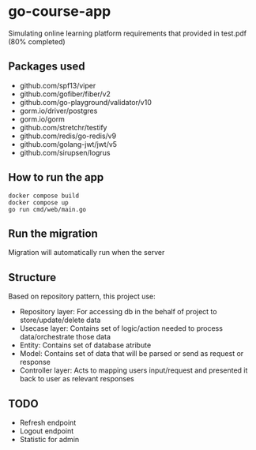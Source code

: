 # go-course-app
Simulating online learning platform requirements that provided in test.pdf (80% completed)

## **Packages used**
- github.com/spf13/viper
- github.com/gofiber/fiber/v2
- github.com/go-playground/validator/v10
- gorm.io/driver/postgres
- gorm.io/gorm 
- github.com/stretchr/testify
- github.com/redis/go-redis/v9
- github.com/golang-jwt/jwt/v5
- github.com/sirupsen/logrus

## **How to run the app**
```
docker compose build
docker compose up
go run cmd/web/main.go
```

## **Run the migration**
Migration will automatically run when the server 

## **Structure**
Based on repository pattern, this project use:
- Repository layer: For accessing db in the behalf of project to store/update/delete data
- Usecase layer: Contains set of logic/action needed to process data/orchestrate those data
- Entity: Contains set of database atribute
- Model: Contains set of data that will be parsed or send as request or response
- Controller layer: Acts to mapping users input/request and presented it back to user as relevant responses

## TODO
- Refresh endpoint
- Logout endpoint
- Statistic for admin


